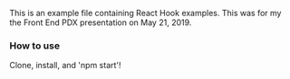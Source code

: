 This is an example file containing React Hook examples. This was for my the Front End PDX presentation on May 21, 2019.

### How to use
Clone, install, and 'npm start'! 